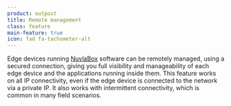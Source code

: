 ```yaml
---
product: outpost
title: Remote management
class: feature
main-feature: true
icon: fad fa-tachometer-alt
---
```


Edge devices running [NuvlaBox](https://sixsq.com/products-and-services/nuvlabox/overview) software can be remotely managed, using a secured connection, giving you full visibility and manageability of each edge device and the applications running inside them. This feature works on all IP connectivity, even if the edge device is connected to the network via a private IP.  It also works with intermittent connectivity, which is common in many field scenarios.
